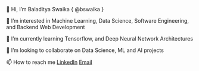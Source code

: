 👋 Hi, I’m Baladitya Swaika { @bswaika }

👀 I’m interested in Machine Learning, Data Science, Software Engineering, and Backend Web Development

🌱 I’m currently learning Tensorflow, and Deep Neural Network Architectures

💞️ I’m looking to collaborate on Data Science, ML and AI projects

📫 How to reach me [LinkedIn](https://www.linkedin.com/in/baladitya-swaika/) [Email](mailto:swaika@usc.edu)

<!---
bswaika/bswaika is a ✨ special ✨ repository because its `README.md` (this file) appears on your GitHub profile.
You can click the Preview link to take a look at your changes.
--->
